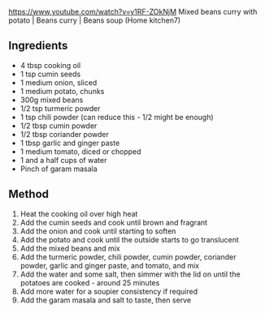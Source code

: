    https://www.youtube.com/watch?v=y1RF-ZOkNjM Mixed beans curry with potato | Beans curry | Beans soup (Home kitchen7)

## Ingredients

- 4 tbsp cooking oil
- 1 tsp cumin seeds
- 1 medium onion, sliced
- 1 medium potato, chunks
- 300g mixed beans
- 1/2 tsp turmeric powder
- 1 tsp chili powder (can reduce this - 1/2 might be enough)
- 1/2 tbsp cumin powder
- 1/2 tbsp coriander powder
- 1 tbsp garlic and ginger paste
- 1 medium tomato, diced or chopped
- 1 and a half cups of water
- Pinch of garam masala

## Method

1) Heat the cooking oil over high heat
2) Add the cumin seeds and cook until brown and fragrant
3) Add the onion and cook until starting to soften
4) Add the potato and cook until the outside starts to go translucent
5) Add the mixed beans and mix
6) Add the turmeric powder, chili powder, cumin powder, coriander powder, garlic and ginger paste, and tomato, and mix
7) Add the water and some salt, then simmer with the lid on until the potatoes are cooked - around 25 minutes
8) Add more water for a soupier consistency if required
9) Add the garam masala and salt to taste, then serve
